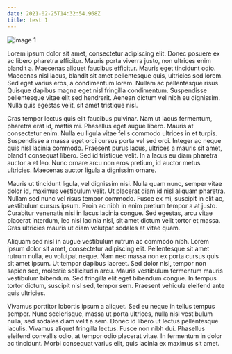 ```yaml
---
date: 2021-02-25T14:32:54.968Z
title: test 1
---
```

![image 1](/assets/image1.jpg "image 1")

Lorem ipsum dolor sit amet, consectetur adipiscing elit. Donec posuere ex ac libero pharetra efficitur. Mauris porta viverra justo, non ultrices enim blandit a. Maecenas aliquet faucibus efficitur. Mauris eget tincidunt odio. Maecenas nisl lacus, blandit sit amet pellentesque quis, ultricies sed lorem. Sed eget varius eros, a condimentum lorem. Nullam ac pellentesque risus. Quisque dapibus magna eget nisl fringilla condimentum. Suspendisse pellentesque vitae elit sed hendrerit. Aenean dictum vel nibh eu dignissim. Nulla quis egestas velit, sit amet tristique nisl.

Cras tempor lectus quis elit faucibus pulvinar. Nam ut lacus fermentum, pharetra erat id, mattis mi. Phasellus eget augue libero. Mauris at consectetur enim. Nulla eu ligula vitae felis commodo ultrices in et turpis. Suspendisse a massa eget orci cursus porta vel sed orci. Integer ac neque quis nisl lacinia commodo. Praesent purus lacus, ultrices a mauris sit amet, blandit consequat libero. Sed id tristique velit. In a lacus eu diam pharetra auctor a et leo. Nunc ornare arcu non eros pretium, id auctor metus ultricies. Maecenas auctor ligula a dignissim ornare.

Mauris ut tincidunt ligula, vel dignissim nisi. Nulla quam nunc, semper vitae dolor id, maximus vestibulum velit. Ut placerat diam id nisl aliquam pharetra. Nullam sed nunc vel risus tempor commodo. Fusce ex mi, suscipit in elit ac, vestibulum cursus ipsum. Proin ac nibh in enim pretium tempor a at justo. Curabitur venenatis nisi in lacus lacinia congue. Sed egestas, arcu vitae placerat interdum, leo nisi lacinia nisl, sit amet dictum velit tortor et massa. Cras ultricies mauris ut diam volutpat sodales at vitae quam.

Aliquam sed nisl in augue vestibulum rutrum ac commodo nibh. Lorem ipsum dolor sit amet, consectetur adipiscing elit. Pellentesque sit amet rutrum nulla, eu volutpat neque. Nam nec massa non ex porta cursus quis sit amet ipsum. Ut tempor dapibus laoreet. Sed dolor nisl, tempor non sapien sed, molestie sollicitudin arcu. Mauris vestibulum fermentum mauris vestibulum bibendum. Sed fringilla elit eget bibendum congue. In tempus tortor dictum, suscipit nisl sed, tempor sem. Praesent vehicula eleifend ante quis ultricies.

Vivamus porttitor lobortis ipsum a aliquet. Sed eu neque in tellus tempus semper. Nunc scelerisque, massa ut porta ultrices, nulla nisl vestibulum nulla, sed sodales diam velit a sem. Donec id libero ut lectus pellentesque iaculis. Vivamus aliquet fringilla lectus. Fusce non nibh dui. Phasellus eleifend convallis odio, at tempor odio placerat vitae. In fermentum in dolor ac tincidunt. Morbi consequat varius elit, quis lacinia ex maximus sit amet.